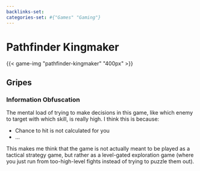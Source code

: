 ```yaml
---
backlinks-set: 
categories-set: #{"Games" "Gaming"}
---
```

# Pathfinder Kingmaker

{{< game-img "pathfinder-kingmaker" "400px" >}}

## Gripes

### Information Obfuscation

The mental load of trying to make decisions in this game, like which enemy to
target with which skill, is really high.  I think this is because:

 - Chance to hit is not calculated for you
 - ...

This makes me think that the game is not actually meant to be played as a
tactical strategy game, but rather as a level-gated exploration game (where you
just run from too-high-level fights instead of trying to puzzle them out).